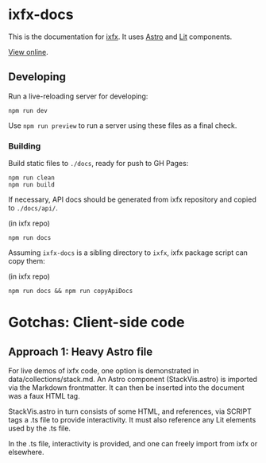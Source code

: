 # ixfx-docs

This is the documentation for [ixfx](https://github.com/ClintH/ixfx). It uses [Astro](https://astro.build/) and [Lit](https://lit.dev/) components.

[View online](https://clinth.github.io/ixfx-docs/).

## Developing

Run a live-reloading server for developing:

```
npm run dev
```

Use `npm run preview` to run a server using these files as a final check.

### Building

Build static files to `./docs`, ready for push to GH Pages:

```
npm run clean
npm run build
```

If necessary, API docs should be generated from ixfx repository and copied to `./docs/api/`.

(in ixfx repo)
```
npm run docs
```

Assuming `ixfx-docs` is a sibling directory to `ixfx`, ixfx package script can copy them:

(in ixfx repo)
```
npm run docs && npm run copyApiDocs
```

# Gotchas: Client-side code

## Approach 1: Heavy Astro file

For live demos of ixfx code, one option is demonstrated in data/collections/stack.md. An Astro component (StackVis.astro) is imported via the Markdown frontmatter. It can then be inserted into the document was a faux HTML tag.

StackVis.astro in turn consists of some HTML, and references, via SCRIPT tags a .ts file to provide interactivity. It must also reference any Lit elements used by the .ts file.

In the .ts file, interactivity is provided, and one can freely import from ixfx or elsewhere.